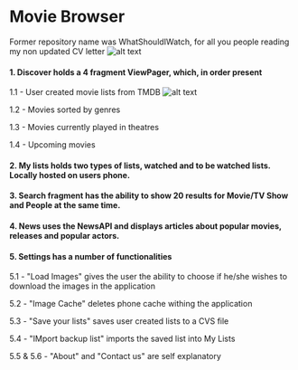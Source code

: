 # Movie Browser
Former repository name was WhatShouldIWatch, for all you people reading my non updated CV letter
![alt text](http://url/to/img.png)
#### 1. Discover holds a 4 fragment ViewPager, which, in order present

  1.1 - User created movie lists from TMDB
![alt text](https://imgur.com/2NccFzt)
  
  1.2 - Movies sorted by genres
  
  1.3 - Movies currently played in theatres
  
  1.4 - Upcoming movies
  

#### 2. My lists holds two types of lists, watched and to be watched lists. Locally hosted on users phone. 

#### 3. Search fragment has the ability to show 20 results for Movie/TV Show and People at the same time. 

#### 4. News uses the NewsAPI and displays articles about popular movies, releases and popular actors. 

#### 5. Settings has a number of functionalities

  5.1 - "Load Images" gives the user the ability to choose if he/she wishes to download the images in the application
  
  5.2 - "Image Cache" deletes phone cache withing the application
  
  5.3 - "Save your lists" saves user created lists to a CVS file
  
  5.4 - "IMport backup list" imports the saved list into My Lists
  
  5.5 & 5.6 - "About" and "Contact us" are self explanatory
